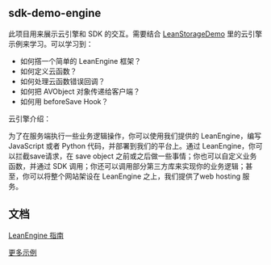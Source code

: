 ## sdk-demo-engine

此项目用来展示云引擎和 SDK 的交互。需要结合 [LeanStorageDemo](https://github.com/leancloud/leancloud-demos) 里的云引擎示例来学习。可以学习到：

* 如何撘一个简单的 LeanEngine 框架？
* 如何定义云函数？
* 如何处理云函数错误回调？
* 如何把 AVObject 对象传递给客户端？
* 如何用 beforeSave Hook？


云引擎介绍：

为了在服务端执行一些业务逻辑操作，你可以使用我们提供的 LeanEngine，编写 JavaScript 或者 Python 代码，并部署到我们的平台上。通过 LeanEngine，你可以拦截save请求，在 save object 之前或之后做一些事情；你也可以自定义业务函数，并通过 SDK 调用；你还可以调用部分第三方库来实现你的业务逻辑；甚至，你可以将整个网站架设在 LeanEngine 之上，我们提供了web hosting 服务。

## 文档

[LeanEngine 指南](https://leancloud.cn/docs/leanengine_guide-node.html)

[更多示例](https://github.com/leancloud/leancloud-demos#javascript])